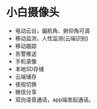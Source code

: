 # 小白摄像头
- 电动云台，偏航角、俯仰角可调
- 移动监测，人性监测(云端识别)
- 移动跟踪
- 告警推送
- 手机录像
- 本地SD存储
- 云端储存
- 夜视切换
- 微信分享
- 双向语音通话，app端发起通话。
